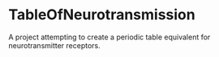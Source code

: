# TableOfNeurotransmission
A project attempting to create a periodic table equivalent for neurotransmitter receptors.
